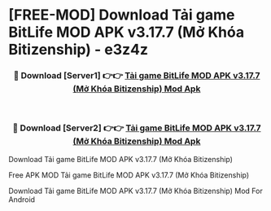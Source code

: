 # [FREE-MOD] Download Tải game BitLife MOD APK v3.17.7 (Mở Khóa Bitizenship) - e3z4z


<div align="center">
<h3>🔴 Download [Server1] 👉👉 <a href="https://apk-comot.site?title=Tải_game_BitLife_MOD_APK_v3.17.7_(Mở_Khóa_Bitizenship)">Tải game BitLife MOD APK v3.17.7 (Mở Khóa Bitizenship) Mod Apk</a></h3><br>

<h3>🔴 Download [Server2] 👉👉 <a href="https://apk-comot.site?title=Tải_game_BitLife_MOD_APK_v3.17.7_(Mở_Khóa_Bitizenship)">Tải game BitLife MOD APK v3.17.7 (Mở Khóa Bitizenship) Mod Apk</a></h3>
</div>



Download Tải game BitLife MOD APK v3.17.7 (Mở Khóa Bitizenship) 

Free APK MOD Tải game BitLife MOD APK v3.17.7 (Mở Khóa Bitizenship) 

Download Tải game BitLife MOD APK v3.17.7 (Mở Khóa Bitizenship) Mod For Android
